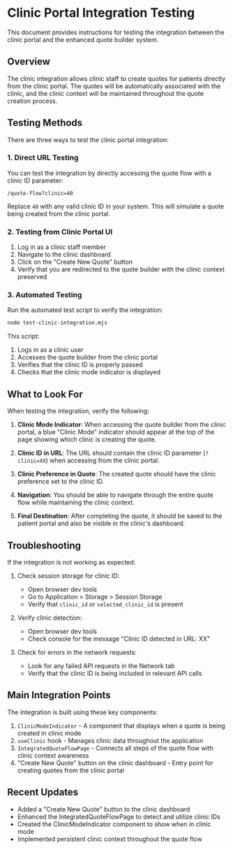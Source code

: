 # Clinic Portal Integration Testing

This document provides instructions for testing the integration between the clinic portal and the enhanced quote builder system.

## Overview

The clinic integration allows clinic staff to create quotes for patients directly from the clinic portal. The quotes will be automatically associated with the clinic, and the clinic context will be maintained throughout the quote creation process.

## Testing Methods

There are three ways to test the clinic portal integration:

### 1. Direct URL Testing

You can test the integration by directly accessing the quote flow with a clinic ID parameter:

```
/quote-flow?clinic=40
```

Replace `40` with any valid clinic ID in your system. This will simulate a quote being created from the clinic portal.

### 2. Testing from Clinic Portal UI

1. Log in as a clinic staff member
2. Navigate to the clinic dashboard
3. Click on the "Create New Quote" button
4. Verify that you are redirected to the quote builder with the clinic context preserved

### 3. Automated Testing

Run the automated test script to verify the integration:

```bash
node test-clinic-integration.mjs
```

This script:
1. Logs in as a clinic user
2. Accesses the quote builder from the clinic portal
3. Verifies that the clinic ID is properly passed
4. Checks that the clinic mode indicator is displayed

## What to Look For

When testing the integration, verify the following:

1. **Clinic Mode Indicator**: When accessing the quote builder from the clinic portal, a blue "Clinic Mode" indicator should appear at the top of the page showing which clinic is creating the quote.

2. **Clinic ID in URL**: The URL should contain the clinic ID parameter (`?clinic=XX`) when accessing from the clinic portal.

3. **Clinic Preference in Quote**: The created quote should have the clinic preference set to the clinic ID.

4. **Navigation**: You should be able to navigate through the entire quote flow while maintaining the clinic context.

5. **Final Destination**: After completing the quote, it should be saved to the patient portal and also be visible in the clinic's dashboard.

## Troubleshooting

If the integration is not working as expected:

1. Check session storage for clinic ID:
   - Open browser dev tools
   - Go to Application > Storage > Session Storage
   - Verify that `clinic_id` or `selected_clinic_id` is present

2. Verify clinic detection:
   - Open browser dev tools
   - Check console for the message "Clinic ID detected in URL: XX"

3. Check for errors in the network requests:
   - Look for any failed API requests in the Network tab
   - Verify that the clinic ID is being included in relevant API calls

## Main Integration Points

The integration is built using these key components:

1. `ClinicModeIndicator` - A component that displays when a quote is being created in clinic mode
2. `useClinic` hook - Manages clinic data throughout the application
3. `IntegratedQuoteFlowPage` - Connects all steps of the quote flow with clinic context awareness
4. "Create New Quote" button on the clinic dashboard - Entry point for creating quotes from the clinic portal

## Recent Updates

- Added a "Create New Quote" button to the clinic dashboard
- Enhanced the IntegratedQuoteFlowPage to detect and utilize clinic IDs
- Created the ClinicModeIndicator component to show when in clinic mode
- Implemented persistent clinic context throughout the quote flow
